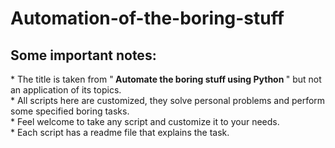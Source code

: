 # Automation-of-the-boring-stuff
<h2> Some important notes: </h2>
* The title is taken from "<strong> Automate the boring stuff using Python </strong>" but not an application of its topics. <br>
* All scripts here are customized, they solve personal problems and perform some specified boring tasks. <br>
* Feel welcome to take any script and customize it to your needs. <br>
* Each script has a readme file that explains the task. <br>
